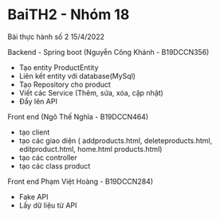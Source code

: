 # BaiTH2 - Nhóm 18
Bài thực hành số 2 15/4/2022

Backend - Spring boot (Nguyễn Công Khánh - B19DCCN356)
  - Tạo entity ProductEntity 
  - Liên kết entity với database(MySql)
  - Tạo Repository cho product
  - Viết các Service (Thêm, sửa, xóa, cập nhật)
  - Đẩy lên API
  
Front end (Ngô Thế Nghĩa - B19DCCN464)
  - tạo client
  - tạo các giao diện ( addproducts.html, deleteproducts.html, editproduct.html,  home.html products.html)
  - tạo các controller
  - tạo các class product 
  
Front end Phạm Việt Hoàng - B19DCCN284)
  - Fake API
  - Lấy dữ liệu từ API

  



